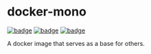 # docker-mono

[![badge](https://images.microbadger.com/badges/image/hotio/mono.svg)](https://microbadger.com/images/hotio/mono "Get your own image badge on microbadger.com")
[![badge](https://images.microbadger.com/badges/version/hotio/mono.svg)](https://microbadger.com/images/hotio/mono "Get your own version badge on microbadger.com")
[![badge](https://images.microbadger.com/badges/commit/hotio/mono.svg)](https://microbadger.com/images/hotio/mono "Get your own commit badge on microbadger.com")

A docker image that serves as a base for others.
